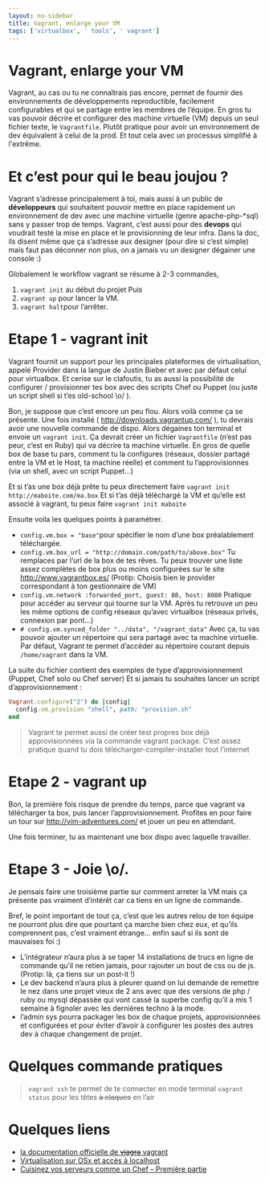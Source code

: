```yaml
---
layout: no-sidebar
title: Vagrant, enlarge your VM
tags: ['virtualbox', ' tools', ' vagrant']
---
```


# Vagrant, enlarge your VM
Vagrant, au cas ou tu ne connaîtrais pas encore, permet de fournir des
environnements de développements reproductible, facilement configurables et qui
se partage entre les membres de l’équipe. En gros tu vas pouvoir décrire et
configurer des machine virtuelle (VM) depuis un seul fichier texte,
le `Vagrantfile`.  Plutôt pratique pour avoir un environnement de dev
équivalent à celui de la prod. Et tout cela avec un processus simplifié
à l'extrême.

# Et c’est pour qui le beau joujou ?
Vagrant s’adresse principalement à toi, mais aussi à un public
de **développeurs** qui souhaitent pouvoir mettre en place rapidement
un environnement de dev avec une machine virtuelle (genre apache-php-*sql)
sans y passer trop de temps.
Vagrant, c’est aussi pour des **devops** qui voudrait testé la mise en
place et le provisionning de leur infra.
Dans la doc, ils disent même que ça s’adresse aux designer
(pour dire si c’est simple) mais faut pas déconner non plus,
on a jamais vu un designer dégainer une console :)

Globalement le workflow vagrant se résume à 2-3 commandes,
  1. `vagrant init` au début du projet
Puis
  2. `vagrant up` pour lancer la VM.
  1. `vagrant halt`pour l’arrêter.

# Etape 1 - vagrant init
Vagrant fournit un support pour les principales plateformes de virtualisation,
appelé Provider dans la langue de Justin Bieber et avec par défaut celui
pour virtualbox.  Et  cerise sur le clafoutis, tu as aussi la possibilité
de configurer / provisionner tes box avec des scripts Chef ou Puppet
(ou juste un script shell si t’es old-school \o/ ).

Bon, je suppose que c’est encore un peu flou. Alors voilà comme ça se présente.
Une fois installé ( http://downloads.vagrantup.com/ ), tu devrais avoir
une nouvelle commande de dispo.
Alors dégaines ton terminal et envoie un `vagrant init`. Ça devrait créer
un fichier  `Vagrantfile` (n’est pas peur, c’est en Ruby) qui va décrire
ta machine virtuelle. En gros de quelle box de base tu pars, comment tu la
configures (réseaux, dossier partagé entre la VM et le Host, ta machine réelle)
et comment tu l’approvisionnes (via un shell, avec un script Puppet...)

Et si t’as une box déjà prête tu peux directement faire
`vagrant init http://maboite.com/ma.box`
Et si t’as déjà téléchargé la VM et qu’elle est associé à vagrant,
tu peux faire `vagrant init maboite`

Ensuite voila les quelques points à paramétrer.
- `config.vm.box = "base"`pour spécifier le nom d’une box préalablement
téléchargée.
- `config.vm.box_url = "http://domain.com/path/to/above.box"` Tu remplaces
par l’url de la box de tes rêves. Tu peux trouver une liste assez complètes
de box plus ou moins configurées sur le site http://www.vagrantbox.es/
(Protip: Choisis bien le provider correspondant à ton gestionnaire de VM)
- `config.vm.network :forwarded_port, guest: 80, host: 8080` Pratique
pour accéder au serveur qui tourne sur la VM. Après tu retrouve un peu
les même options de config réseaux qu’avec virtualbox
(réseaux privés, connexion par pont...)
- `# config.vm.synced_folder "../data", "/vagrant_data"` Avec ça,
tu vas pouvoir ajouter un répertoire qui sera partagé avec ta machine virtuelle.
Par défaut, Vagrant te permet d’accéder au répertoire courant
depuis `/home/vagrant` dans la VM.

La suite du fichier contient des exemples de type d’approvisionnement
(Puppet, Chef solo ou Chef server)
Et si jamais tu souhaites lancer un script d’approvisionnement :
```ruby
Vagrant.configure("2") do |config|
  config.vm.provision "shell", path: "provision.sh"
end
```
> Vagrant te permet aussi de créer test propres box déjà approvisionnées via
la commande vagrant package. C’est assez pratique quand tu dois
télécharger-compiler-installer tout l’internet

# Etape 2 - vagrant up
Bon, la première fois risque de prendre du temps, parce que vagrant
va télécharger ta box, puis lancer l’approvisionnement. Profites en pour faire
un tour sur http://vim-adventures.com/ et jouer un peu en attendant.

Une fois terminer, tu as maintenant une box dispo avec laquelle travailler.

# Etape 3 - Joie \o/.
Je pensais faire une troisième partie sur comment arreter la VM mais
ça présente pas vraiment d’intérêt car ca tiens en un ligne de commande.

Bref, le point important de tout ça, c’est que les autres relou de ton équipe
ne pourront plus dire que pourtant ça marche bien chez eux, et qu’ils
comprennent pas, c’est vraiment étrange... enfin sauf si ils sont
de mauvaises foi :)
- L’intégrateur n’aura plus à se taper 14 installations de trucs en
ligne de commande qu’il ne retien jamais, pour rajouter un bout de css ou de js.
(Protip: là, ça tiens sur un post-it !)
- Le dev backend n’aura plus à pleurer quand on lui demande de remettre le nez
dans une projet vieux de 2 ans avec que des versions de php / ruby ou mysql
dépassée qui vont cassé la superbe config qu’il a mis 1 semaine à fignoler
avec les dernières techno à la mode.
- l’admin sys pourra packager les box de chaque projets, approvisionnées
et configurées et pour éviter d’avoir à configurer les postes des autres
dev à chaque changement de projet.

# Quelques commande pratiques
> `vagrant ssh` te permet de te connecter en mode terminal
> `vagrant status` pour les têtes ~~à claques~~ en l’air

# Quelques liens
* [la documentation officielle de ~~viagra~~ vagrant](http://docs.vagrantup.com/v2/)
* [Virtualisation sur OSx et accès à localhost](https://github.com/putaindecode/propositions-de-posts/issues/4)
* [Cuisinez vos serveurs comme un Chef – Première partie](http://jolicode.com/blog/cuisinez-vos-serveurs-comme-un-chef-premiere-partie)
